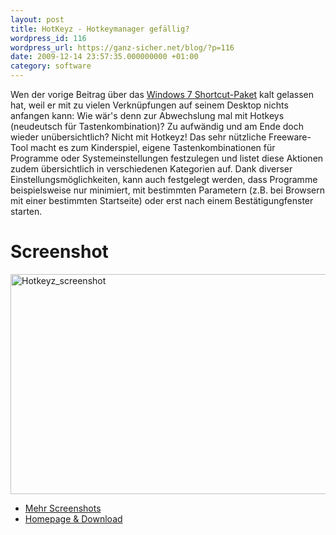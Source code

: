 ```yaml
---
layout: post
title: HotKeyz - Hotkeymanager gefällig?
wordpress_id: 116
wordpress_url: https://ganz-sicher.net/blog/?p=116
date: 2009-12-14 23:57:35.000000000 +01:00
category: software
---
```

Wen der vorige Beitrag über das <a href="https://ganz-sicher.net/blog/?p=102">Windows 7 Shortcut-Paket</a> kalt gelassen hat, weil er mit zu vielen Verknüpfungen auf seinem Desktop nichts anfangen kann: Wie wär's denn zur Abwechslung mal mit Hotkeys (neudeutsch für Tastenkombination)? Zu aufwändig und am Ende doch wieder unübersichtlich? Nicht mit Hotkeyz! Das sehr nützliche Freeware-Tool macht es zum Kinderspiel, eigene Tastenkombinationen für Programme oder Systemeinstellungen festzulegen und listet diese Aktionen zudem übersichtlich in verschiedenen Kategorien auf. Dank diverser Einstellungsmöglichkeiten, kann auch festgelegt werden, dass Programme beispielsweise nur minimiert, mit bestimmten Parametern (z.B. bei Browsern mit einer bestimmten Startseite) oder erst nach einem Bestätigungfenster starten.

Screenshot
==========
<a title="Hotkeyz Screenshot - Anklicken für Originalgröße" href="{{site.url}}/wp-content/uploads/Hotkeyz_screenshot.png" target="_blank"><img class="borderimg" title="Hotkeyz_screenshot" src="{{site.url}}/wp-content/uploads/Hotkeyz_screenshot1.png" alt="Hotkeyz_screenshot" width="623" height="352" /></a>

* [Mehr Screenshots](http://www.skynergy.com/hotkeyz/help/index.html?screenshots.html)
* [Homepage & Download](http://www.skynergy.com/hotkeyz.html)
